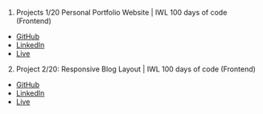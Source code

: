 1. Projects 1/20 Personal Portfolio Website | IWL 100 days of code (Frontend)
- [GitHub](https://github.com/SagarChhabriya/Web-Engineering/tree/main/100-Days-of-Code/Week-1)
- [LinkedIn](https://www.linkedin.com/feed/update/urn:li:activity:7235979077063454720/)
- [Live](https://sagar-chhabriya.vercel.app/)


2. Project 2/20: Responsive Blog Layout | IWL 100 days of code (Frontend)
- [GitHub](https://github.com/SagarChhabriya/Web-Engineering/tree/main/100-Days-of-Code/Week-2/responsive-blog)
- [LinkedIn](https://www.linkedin.com/feed/update/urn:li:activity:7237820079365586944/) 
- [Live](https://responsive-blog-three.vercel.app/)
